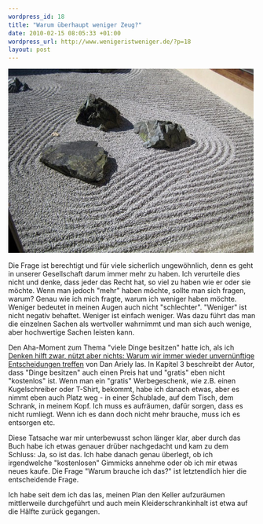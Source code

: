 ```yaml
--- 
wordpress_id: 18
title: "Warum überhaupt weniger Zeug?"
date: 2010-02-15 08:05:33 +01:00
wordpress_url: http://www.wenigeristweniger.de/?p=18
layout: post
---
```

<div class="center">
<a href="http://www.flickr.com/photos/neilio/20403964/"><img src="/wp-content/uploads/2010/02/20403964_b3f9b130a9.jpeg" alt="Zen Garten" title="20403964_b3f9b130a9" width="500" height="375" class="aligncenter size-full wp-image-253" /></a>
</div>

Die Frage ist berechtigt und für viele sicherlich ungewöhnlich, denn es geht in unserer Gesellschaft darum immer mehr zu haben. Ich verurteile dies nicht und denke, dass jeder das Recht hat, so viel zu haben wie er oder sie möchte. Wenn man jedoch "mehr" haben möchte, sollte man sich fragen, warum? Genau wie ich mich fragte, warum ich weniger haben möchte. Weniger bedeutet in meinen Augen auch nicht "schlechter". "Weniger" ist nicht negativ behaftet. Weniger ist einfach weniger. Was dazu führt das man die einzelnen Sachen als wertvoller wahrnimmt und man sich auch wenige, aber hochwertige Sachen leisten kann.

Den Aha-Moment zum Thema "viele Dinge besitzen" hatte ich, als ich <a href="http://www.amazon.de/gp/product/3426780356?ie=UTF8&amp;tag=hendrvolkm-21&amp;linkCode=as2&amp;camp=1638&amp;creative=6742&amp;creativeASIN=3426780356">Denken hilft zwar, nützt aber nichts: Warum wir immer wieder unvernünftige Entscheidungen treffen</a> von Dan Ariely las. In Kapitel 3 beschreibt der Autor, dass "Dinge besitzen" auch einen Preis hat und "gratis" eben nicht "kostenlos" ist. Wenn man ein "gratis" Werbegeschenk, wie z.B. einen Kugelschreiber oder T-Shirt, bekommt, habe ich danach etwas, aber es nimmt eben auch Platz weg - in einer Schublade, auf dem Tisch, dem Schrank, in meinem Kopf. Ich muss es aufräumen, dafür sorgen, dass es nicht rumliegt. Wenn ich es dann doch nicht mehr brauche, muss ich es entsorgen etc.

Diese Tatsache war mir unterbewusst schon länger klar, aber durch das Buch habe ich etwas genauer drüber nachgedacht und kam zu dem Schluss: Ja, so ist das. Ich habe danach genau überlegt, ob ich irgendwelche "kostenlosen" Gimmicks annehme oder ob ich mir etwas neues kaufe. Die Frage "Warum brauche ich das?" ist letztendlich hier die entscheidende Frage.

Ich habe seit dem ich das las, meinen Plan den Keller aufzuräumen mittlerweile durchgeführt und auch mein Kleiderschrankinhalt ist etwa auf die Hälfte zurück gegangen.
